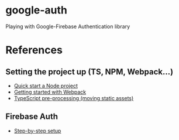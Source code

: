 # google-auth
Playing with Google-Firebase Authentication library

# References
## Setting the project up (TS, NPM, Webpack...)
- [Quick start a Node project](https://khalilstemmler.com/blogs/typescript/node-starter-project/)
- [Getting started with Webpack](https://webpack.js.org/guides/getting-started/)
- [TypeScript pre-processing (moving static assets)](https://vccolombo.github.io/blog/tsc-how-to-copy-non-typescript-files-when-building/) 

## Firebase Auth
- [Step-by-step setup](https://firebase.google.com/docs/web/setup)



